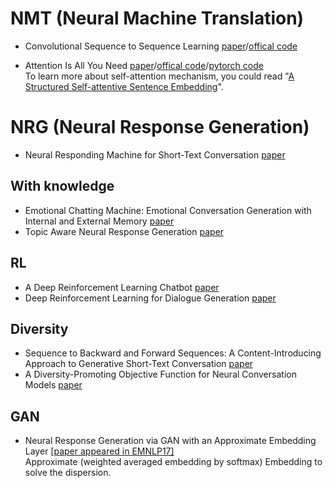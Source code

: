 # NMT (Neural Machine Translation)
- Convolutional Sequence to Sequence Learning [paper](https://arxiv.org/abs/1705.03122)/[offical code](https://github.com/facebookresearch/fairseq-py)  

- Attention Is All You Need [paper](https://arxiv.org/abs/1706.03762)/[offical code](https://github.com/tensorflow/tensor2tensor)/[pytorch code](https://github.com/jadore801120/attention-is-all-you-need-pytorch)  
To learn more about self-attention mechanism, you could read "[A Structured Self-attentive Sentence Embedding](https://arxiv.org/pdf/1703.03130.pdf)".

# NRG (Neural Response Generation)

- Neural Responding Machine for Short-Text Conversation [paper](https://arxiv.org/pdf/1503.02364.pdf)

## With knowledge
- Emotional Chatting Machine: Emotional Conversation Generation with Internal and External Memory [paper](https://arxiv.org/pdf/1704.01074.pdf)
- Topic Aware Neural Response Generation [paper](https://arxiv.org/pdf/1606.08340.pdf)

## RL
- A Deep Reinforcement Learning Chatbot [paper](https://arxiv.org/pdf/1709.02349.pdf)
- Deep Reinforcement Learning for Dialogue Generation [paper](https://arxiv.org/pdf/1606.01541.pdf)

## Diversity
- Sequence to Backward and Forward Sequences: A Content-Introducing Approach to Generative Short-Text Conversation [paper](https://arxiv.org/pdf/1607.00970.pdf)
- A Diversity-Promoting Objective Function for Neural Conversation Models [paper](https://arxiv.org/pdf/1510.03055v2.pdf)

## GAN
- Neural Response Generation via GAN with an Approximate Embedding Layer [[paper appeared in EMNLP17]](http://www.aclweb.org/anthology/D/D17/D17-1066.pdf)  
Approximate (weighted averaged embedding by softmax) Embedding to solve the dispersion.